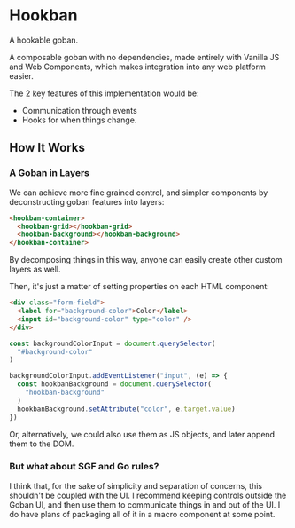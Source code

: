 # Hookban

A hookable goban.

A composable goban with no dependencies, made entirely with Vanilla JS and Web Components, which makes integration into any web platform easier.

The 2 key features of this implementation would be:

- Communication through events
- Hooks for when things change.

## How It Works

### A Goban in Layers

We can achieve more fine grained control, and simpler components by deconstructing goban features into layers:

```html
<hookban-container>
  <hookban-grid></hookban-grid>
  <hookban-background></hookban-background>
</hookban-container>
```

By decomposing things in this way, anyone can easily create other custom layers as well.

Then, it's just a matter of setting properties on each HTML component:

```html
<div class="form-field">
  <label for="background-color">Color</label>
  <input id="background-color" type="color" />
</div>
```

```js
const backgroundColorInput = document.querySelector(
  "#background-color"
)

backgroundColorInput.addEventListener("input", (e) => {
  const hookbanBackground = document.querySelector(
    "hookban-background"
  )
  hookbanBackground.setAttribute("color", e.target.value)
})
```

Or, alternatively, we could also use them as JS objects, and later append them to the DOM.

### But what about SGF and Go rules?

I think that, for the sake of simplicity and separation of concerns, this shouldn't be coupled with the UI. I recommend keeping controls outside the Goban UI, and then use them to communicate things in and out of the UI. I do have plans of packaging all of it in a macro component at some point.
